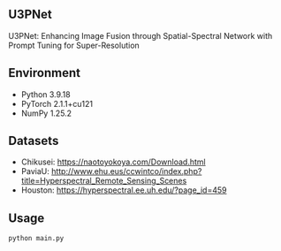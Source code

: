 ## U3PNet

U3PNet: Enhancing Image Fusion through Spatial-Spectral Network with Prompt Tuning for Super-Resolution



## Environment

- Python 3.9.18
- PyTorch 2.1.1+cu121
- NumPy 1.25.2



## Datasets

- Chikusei: https://naotoyokoya.com/Download.html
- PaviaU: http://www.ehu.eus/ccwintco/index.php?title=Hyperspectral_Remote_Sensing_Scenes
- Houston: https://hyperspectral.ee.uh.edu/?page_id=459



## Usage

```python
python main.py 
```

